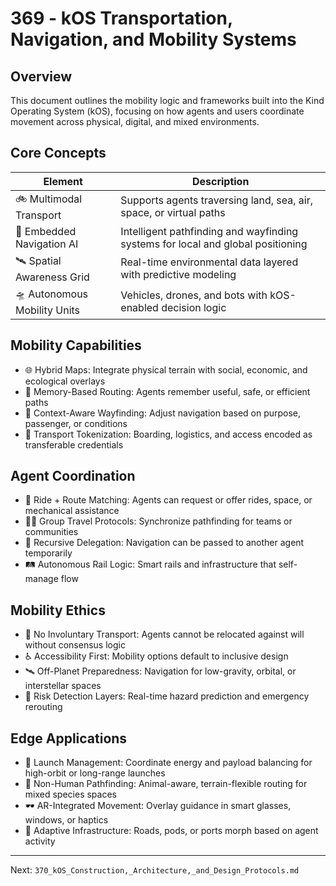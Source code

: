 # 369 - kOS Transportation, Navigation, and Mobility Systems

## Overview
This document outlines the mobility logic and frameworks built into the Kind Operating System (kOS), focusing on how agents and users coordinate movement across physical, digital, and mixed environments.

## Core Concepts
| Element               | Description                                                                    |
|-----------------------|--------------------------------------------------------------------------------|
| 🚲 Multimodal Transport     | Supports agents traversing land, sea, air, space, or virtual paths               |
| 🧭 Embedded Navigation AI   | Intelligent pathfinding and wayfinding systems for local and global positioning |
| 🛰️ Spatial Awareness Grid   | Real-time environmental data layered with predictive modeling                  |
| 🛸 Autonomous Mobility Units| Vehicles, drones, and bots with kOS-enabled decision logic                     |

## Mobility Capabilities
- 🌐 Hybrid Maps: Integrate physical terrain with social, economic, and ecological overlays
- 🧠 Memory-Based Routing: Agents remember useful, safe, or efficient paths
- 📍 Context-Aware Wayfinding: Adjust navigation based on purpose, passenger, or conditions
- 🧳 Transport Tokenization: Boarding, logistics, and access encoded as transferable credentials

## Agent Coordination
- 🤝 Ride + Route Matching: Agents can request or offer rides, space, or mechanical assistance
- 🧑‍💼 Group Travel Protocols: Synchronize pathfinding for teams or communities
- 🔁 Recursive Delegation: Navigation can be passed to another agent temporarily
- 🛤️ Autonomous Rail Logic: Smart rails and infrastructure that self-manage flow

## Mobility Ethics
- 🛑 No Involuntary Transport: Agents cannot be relocated against will without consensus logic
- ♿ Accessibility First: Mobility options default to inclusive design
- 🛰️ Off-Planet Preparedness: Navigation for low-gravity, orbital, or interstellar spaces
- 🧯 Risk Detection Layers: Real-time hazard prediction and emergency rerouting

## Edge Applications
- 🚀 Launch Management: Coordinate energy and payload balancing for high-orbit or long-range launches
- 🐾 Non-Human Pathfinding: Animal-aware, terrain-flexible routing for mixed species spaces
- 🕶️ AR-Integrated Movement: Overlay guidance in smart glasses, windows, or haptics
- 🚧 Adaptive Infrastructure: Roads, pods, or ports morph based on agent activity

---
Next: `370_kOS_Construction,_Architecture,_and_Design_Protocols.md`

